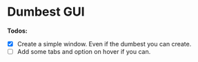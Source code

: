 # Dumbest GUI

**Todos:**
- [x] Create a simple window. Even if the dumbest you can create.
- [ ] Add some tabs and option on hover if you can.